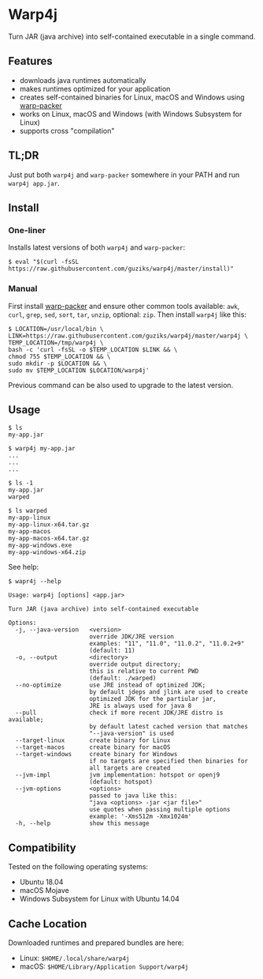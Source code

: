 # Warp4j

Turn JAR (java archive) into self-contained executable in a single command.

## Features

- downloads java runtimes automatically
- makes runtimes optimized for your application
- creates self-contained binaries for Linux, macOS and Windows using [warp-packer](https://github.com/dgiagio/warp)
- works on Linux, macOS and Windows (with Windows Subsystem for Linux)
- supports cross "compilation"

## TL;DR

Just put both `warp4j` and `warp-packer` somewhere in your PATH and run `warp4j app.jar`.

## Install

### One-liner

Installs latest versions of both `warp4j` and `warp-packer`:

```
$ eval "$(curl -fsSL https://raw.githubusercontent.com/guziks/warp4j/master/install)"
```

### Manual

First install [warp-packer](https://github.com/dgiagio/warp/releases) and ensure other common tools available: `awk`, `curl`, `grep`, `sed`, `sort`, `tar`, `unzip`, optional: `zip`. Then install `warp4j` like this:

```
$ LOCATION=/usr/local/bin \
LINK=https://raw.githubusercontent.com/guziks/warp4j/master/warp4j \
TEMP_LOCATION=/tmp/warp4j \
bash -c 'curl -fsSL -o $TEMP_LOCATION $LINK && \
chmod 755 $TEMP_LOCATION && \
sudo mkdir -p $LOCATION && \
sudo mv $TEMP_LOCATION $LOCATION/warp4j'
```

Previous command can be also used to upgrade to the latest version.

## Usage

```
$ ls
my-app.jar

$ warp4j my-app.jar
...
...
...

$ ls -1
my-app.jar
warped

$ ls warped
my-app-linux
my-app-linux-x64.tar.gz
my-app-macos
my-app-macos-x64.tar.gz
my-app-windows.exe
my-app-windows-x64.zip
```

See help:

```
$ wapr4j --help

Usage: warp4j [options] <app.jar>

Turn JAR (java archive) into self-contained executable

Options:
  -j, --java-version   <version>
                       override JDK/JRE version
                       examples: "11", "11.0", "11.0.2", "11.0.2+9"
                       (default: 11)
  -o, --output         <directory>
                       override output directory;
                       this is relative to current PWD
                       (default: ./warped)
  --no-optimize        use JRE instead of optimized JDK;
                       by default jdeps and jlink are used to create
                       optimized JDK for the partiular jar,
                       JRE is always used for java 8
  --pull               check if more recent JDK/JRE distro is available;
                       by default latest cached version that matches
                       "--java-version" is used
  --target-linux       create binary for Linux
  --target-macos       create binary for macOS
  --target-windows     create binary for Windows
                       if no targets are specified then binaries for
                       all targets are created
  --jvm-impl           jvm implementation: hotspot or openj9
                       (default: hotspot)
  --jvm-options        <options>
                       passed to java like this:
                       "java <options> -jar <jar file>"
                       use quotes when passing multiple options
                       example: '-Xms512m -Xmx1024m'
  -h, --help           show this message
```

## Compatibility

Tested on the following operating systems:

- Ubuntu 18.04
- macOS Mojave
- Windows Subsystem for Linux with Ubuntu 14.04

## Cache Location

Downloaded runtimes and prepared bundles are here:

- Linux: `$HOME/.local/share/warp4j`
- macOS: `$HOME/Library/Application Support/warp4j`
